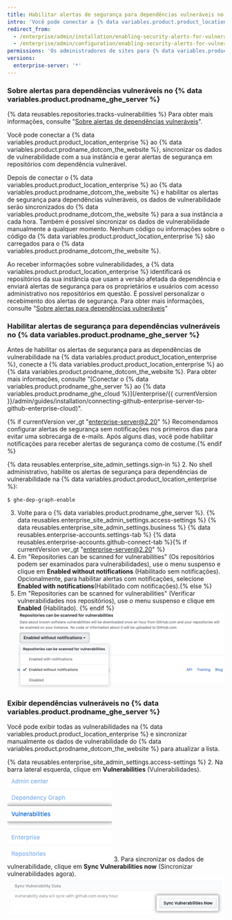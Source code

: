 ```yaml
---
title: Habilitar alertas de segurança para dependências vulneráveis no GitHub Enterprise Server
intro: 'Você pode conectar a {% data variables.product.product_location_enterprise %} ao {% data variables.product.prodname_ghe_cloud %} e habilitar os alertas de segurança para dependências vulneráveis nos repositórios na sua instância.'
redirect_from:
  - /enterprise/admin/installation/enabling-security-alerts-for-vulnerable-dependencies-on-github-enterprise-server
  - /enterprise/admin/configuration/enabling-security-alerts-for-vulnerable-dependencies-on-github-enterprise-server
permissions: 'Os administradores de sites para {% data variables.product.prodname_ghe_server %} que também são proprietários de uma conta corporativa ou organização conectada do {% data variables.product.prodname_ghe_cloud %} podem ativar alertas de segurança para dependências vulneráveis em {% data variables.product.prodname_ghe_server %}.'
versions:
  enterprise-server: '*'
---
```


### Sobre alertas para dependências vulneráveis no {% data variables.product.prodname_ghe_server %}

{% data reusables.repositories.tracks-vulnerabilities %} Para obter mais informações, consulte "[Sobre alertas de dependências vulneráveis](/github/managing-security-vulnerabilities/about-alerts-for-vulnerable-dependencies)".

Você pode conectar a {% data variables.product.product_location_enterprise %} ao {% data variables.product.prodname_dotcom_the_website %}, sincronizar os dados de vulnerabilidade com a sua instância e gerar alertas de segurança em repositórios com dependência vulnerável.

Depois de conectar o {% data variables.product.product_location_enterprise %} ao {% data variables.product.prodname_dotcom_the_website %} e habilitar os alertas de segurança para dependências vulneráveis, os dados de vulnerabilidade serão sincronizados do {% data variables.product.prodname_dotcom_the_website %} para a sua instância a cada hora. Também é possível sincronizar os dados de vulnerabilidade manualmente a qualquer momento. Nenhum código ou informações sobre o código da {% data variables.product.product_location_enterprise %} são carregados para o {% data variables.product.prodname_dotcom_the_website %}.

Ao receber informações sobre vulnerabilidades, a {% data variables.product.product_location_enterprise %} identificará os repositórios da sua instância que usam a versão afetada da dependência e enviará alertas de segurança para os proprietários e usuários com acesso administrativo nos repositórios em questão. É possível personalizar o recebimento dos alertas de segurança. Para obter mais informações, consulte "[Sobre alertas para dependências vulneráveis](/github/managing-security-vulnerabilities/about-alerts-for-vulnerable-dependencies/#configuring-notifications-for-security-alerts)"

### Habilitar alertas de segurança para dependências vulneráveis no {% data variables.product.prodname_ghe_server %}

Antes de habilitar os alertas de segurança para as dependências de vulnerabilidade na {% data variables.product.product_location_enterprise %}, conecte a {% data variables.product.product_location_enterprise %} ao {% data variables.product.prodname_dotcom_the_website %}. Para obter mais informações, consulte "[Conectar o {% data variables.product.prodname_ghe_server %} ao {% data variables.product.prodname_ghe_cloud %}](/enterprise/{{ currentVersion }}/admin/guides/installation/connecting-github-enterprise-server-to-github-enterprise-cloud)".

{% if currentVersion ver_gt "enterprise-server@2.20" %} Recomendamos configurar alertas de segurança sem notificações nos primeiros dias para evitar uma sobrecarga de e-mails. Após alguns dias, você pode habilitar notificações para receber alertas de segurança como de costume.{% endif %}

{% data reusables.enterprise_site_admin_settings.sign-in %}
2. No shell administrativo, habilite os alertas de segurança para dependências de vulnerabilidade na {% data variables.product.product_location_enterprise %}:
 ``` shell
$ ghe-dep-graph-enable
```
3. Volte para o {% data variables.product.prodname_ghe_server %}.
{% data reusables.enterprise_site_admin_settings.access-settings %}
{% data reusables.enterprise_site_admin_settings.business %}
{% data reusables.enterprise-accounts.settings-tab %}
{% data reusables.enterprise-accounts.github-connect-tab %}{% if currentVersion ver_gt "enterprise-server@2.20" %}
5. Em "Repositories can be scanned for vulnerabilities" (Os repositórios podem ser examinados para vulnerabilidades), use o menu suspenso e clique em **Enabled without notifications** (Habilitado sem notificações). Opcionalmente, para habilitar alertas com notificações, selecione **Enabled with notifications**(Habilitado com notificações).{% else %}
5. Em "Repositories can be scanned for vulnerabilities" (Verificar vulnerabilidades nos repositórios), use o menu suspenso e clique em **Enabled** (Habilitado).
{% endif %}
   ![Menu suspenso para habilitar a verificação vulnerabilidades nos repositórios](/assets/images/enterprise/site-admin-settings/enable-vulnerability-scanning-in-repositories.png)

### Exibir dependências vulneráveis no {% data variables.product.prodname_ghe_server %}

Você pode exibir todas as vulnerabilidades na {% data variables.product.product_location_enterprise %} e sincronizar manualmente os dados de vulnerabilidade do {% data variables.product.prodname_dotcom_the_website %} para atualizar a lista.

{% data reusables.enterprise_site_admin_settings.access-settings %}
2. Na barra lateral esquerda, clique em **Vulnerabilities** (Vulnerabilidades). ![Guia Vulnerabilities (Vulnerabilidades) na barra lateral de administração do site](/assets/images/enterprise/business-accounts/vulnerabilities-tab.png)
3. Para sincronizar os dados de vulnerabilidade, clique em **Sync Vulnerabilities now** (Sincronizar vulnerabilidades agora). ![Botão Sync Vulnerabilities now (Sincronizar vulnerabilidades agora)](/assets/images/enterprise/site-admin-settings/sync-vulnerabilities-button.png)
